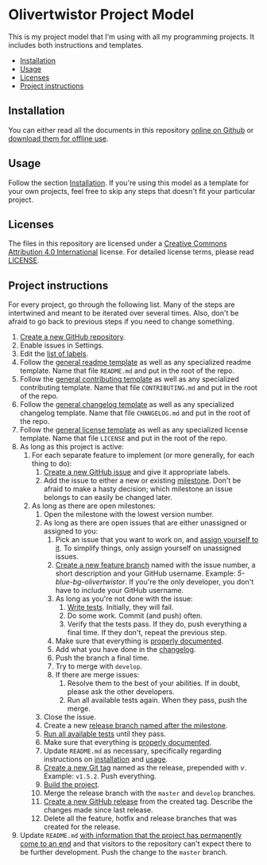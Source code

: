 # Olivertwistor Project Model
This is my project model that I'm using with all my programming projects. It includes both instructions and templates.

* [Installation][27]
* [Usage](#usage)
* [Licenses](#licenses)
* [Project instructions][1]

## Installation
You can either read all the documents in this repository [online on Github][2] or [download them for offline use][3].

## Usage
Follow the section [Installation][27]. If you're using this model as a template for your own projects, feel free to skip any steps that doesn't fit your particular project.

## Licenses
The files in this repository are licensed under a [Creative Commons Attribution 4.0 International][28] license. For detailed license terms, please read [LICENSE][23].

## Project instructions
For every project, go through the following list. Many of the steps are intertwined and meant to be iterated over several times. Also, don't be afraid to go back to previous steps if you need to change something.

1. [Create a new GitHub repository][4].
1. Enable issues in Settings.
1. Edit the [list of labels][5].
1. Follow the [general readme template][7] as well as any specialized readme template. Name that file `README.md` and put in the root of the repo.
1. Follow the [general contributing template][24] as well as any specialized contributing template. Name that file `CONTRIBUTING.md` and put in the root of the repo.
1. Follow the [general changelog template][25] as well as any specialized changelog template. Name that file `CHANGELOG.md` and put in the root of the repo.
1. Follow the [general license template][26] as well as any specialized license template. Name that file `LICENSE` and put in the root of the repo.
1. As long as this project is active:
    1. For each separate feature to implement (or more generally, for each thing to do):
         1. [Create a new GitHub issue][8] and give it appropriate labels.
          2. Add the issue to either a new or existing [milestone][6]. Don't be afraid to make a hasty decision; which milestone an issue belongs to can easily be changed later.
     1. As long as there are open milestones:
         1. Open the milestone with the lowest version number.
        1. As long as there are open issues that are either unassigned or assigned to you:
            1. Pick an issue that you want to work on, and [assign yourself to it][9]. To simplify things, only assign yourself on unassigned issues.
           1. [Create a new feature branch][10] named with the issue number, a short description and your GitHub username. Example:  *5-blue-bg-olivertwistor*. If you're the only developer, you don't have to include your GitHub username.
           1. As long as you're not done with the issue:
               1. [Write tests][11]. Initially, they will fail.
               1. Do some work. Commit (and push) often.
               1. Verify that the tests pass. If they do, push everything a final time. If they don't, repeat the previous step.
           1. Make sure that everything is [properly documented][12].
           1. Add what you have done in the [changelog][13].
           1. Push the branch a final time.
           1. Try to merge with `develop`.
           1. If there are merge issues:
               1. Resolve them to the best of your abilities. If in doubt, please ask the other developers.
               1. Run all available tests again. When they pass, push the merge.
          1. Close the issue.
        1. Create a new [release branch named after the milestone][16].
        1. [Run all available tests][11] until they pass.
        1. Make sure that everything is [properly documented][12].
        1. Update `README.md` as necessary, specifically regarding instructions on [installation][17] and [usage][18].
        1. [Create a new Git tag][19] named as the release, prepended with *v*. Example: `v1.5.2`. Push everything.
        1. [Build the project][20].
        1. Merge the release branch with the `master` and `develop` branches.
        1. [Create a new GitHub release][21] from the created tag. Describe the changes made since last release.
        1. Delete all the feature, hotfix and release branches that was created for the release.
1. Update `README.md` [with information that the project has permanently come to an end][22] and that visitors to the repository can't expect there to be further development. Push the change to the `master` branch.


[1]: #project-instructions
[2]: https://github.com/olivertwistor/olivertwistor-project-model
[3]: https://github.com/olivertwistor/olivertwistor-project-model/releases
[4]: repository.md#create-a-github-repository
[5]: repository.md#labels
[6]: milestones.md
[7]: templates/template-readme.md
[8]: issues.md#create-issue
[9]: issues.md#assign-issues
[10]: branching.md
[11]: testing.md
[12]: documentation.md
[13]: documentation.md#changelog
[16]: branching.md#release
[17]: readme-instructions.md#installation
[18]: readme-instructions.md#usage
[19]: https://git-scm.com/book/en/v2/Git-Basics-Tagging
[20]: building.md#build-project
[21]: building.md#create-github-release
[22]: project-end.md
[23]: LICENSE
[24]: templates/template-contributing.md
[25]: templates/template-changelog.md
[26]: templates/template-license.md
[27]: #installation
[28]: https://creativecommons.org/licenses/by/4.0/
